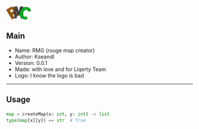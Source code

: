 ![logo](assets/logoMicro.png)

## Main

 * Name: RMG (rouge map creator)
 * Author: KseandI
 * Version: 0.0.1
 * Made: with love and for Liqerty Team
 * Logo: I know the logo is bad

---

## Usage

```python
map = createMap(x: int, y: int) -> list
type(map[x][y]) == str  # True
```
